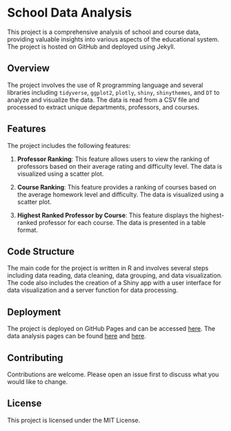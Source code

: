 # School Data Analysis

This project is a comprehensive analysis of school and course data, providing valuable insights into various aspects of the educational system. The project is hosted on GitHub and deployed using Jekyll.

## Overview

The project involves the use of R programming language and several libraries including `tidyverse`, `ggplot2`, `plotly`, `shiny`, `shinythemes`, and `DT` to analyze and visualize the data. The data is read from a CSV file and processed to extract unique departments, professors, and courses. 

## Features

The project includes the following features:

1. **Professor Ranking**: This feature allows users to view the ranking of professors based on their average rating and difficulty level. The data is visualized using a scatter plot.

2. **Course Ranking**: This feature provides a ranking of courses based on the average homework level and difficulty. The data is visualized using a scatter plot.

3. **Highest Ranked Professor by Course**: This feature displays the highest-ranked professor for each course. The data is presented in a table format.

## Code Structure

The main code for the project is written in R and involves several steps including data reading, data cleaning, data grouping, and data visualization. The code also includes the creation of a Shiny app with a user interface for data visualization and a server function for data processing.

## Deployment

The project is deployed on GitHub Pages and can be accessed [here](https://github.com/yanruc123/school-data.github.io/). The data analysis pages can be found [here](https://interactive-graph.shinyapps.io/school-datagithub/) and [here](https://interactive-graph.shinyapps.io/psudata-visualization/).

## Contributing

Contributions are welcome. Please open an issue first to discuss what you would like to change.

## License

This project is licensed under the MIT License.
